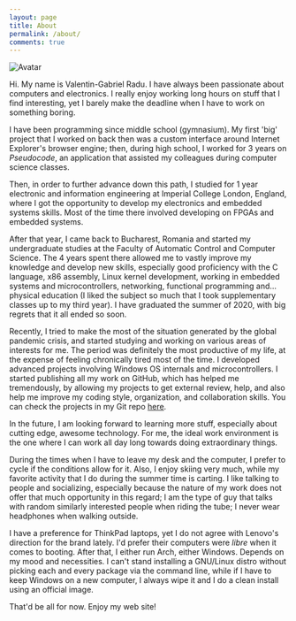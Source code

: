 ```yaml
---
layout: page
title: About
permalink: /about/
comments: true
---
```


![Avatar](https://github.com/valinet.png?size=200#circle)

Hi. My name is Valentin-Gabriel Radu. I have always been passionate about computers and electronics. I really enjoy working long hours on stuff that I find interesting, yet I barely make the deadline when I have to work on something boring.

I have been programming since middle school (gymnasium). My first 'big' project that I worked on back then was a custom interface around Internet Explorer's browser engine; then, during high school, I worked for 3 years on *Pseudocode*, an application that assisted my colleagues during computer science classes.

Then, in order to further advance down this path, I studied for 1 year electronic and information engineering at Imperial College London, England, where I got the opportunity to develop my electronics and embedded systems skills. Most of the time there involved developing on FPGAs and embedded systems.

After that year, I came back to Bucharest, Romania and started my undergraduate studies at the Faculty of Automatic Control and Computer Science. The 4 years spent there allowed me to vastly improve my knowledge and develop new skills, especially good proficiency with the C language, x86 assembly, Linux kernel development, working in embedded systems and microcontrollers, networking, functional programming and... physical education (I liked the subject so much that I took supplementary classes up to my third year). I have graduated the summer of 2020, with big regrets that it all ended so soon.

Recently, I tried to make the most of the situation generated by the global pandemic crisis, and started studying and working on various areas of interests for me. The period was definitely the most productive of my life, at the expense of feeling chronically tired most of the time. I developed advanced projects involving Windows OS internals and microcontrollers. I started publishing all my work on GitHub, which has helped me tremendously, by allowing my projects to get external review, help, and also help me improve my coding style, organization, and collaboration skills. You can check the projects in my Git repo [here](/projects).

In the future, I am looking forward to learning more stuff, especially about cutting edge, awesome technology. For me, the ideal work environment is the one where I can work all day long towards doing extraordinary things.

During the times when I have to leave my desk and the computer, I prefer to cycle if the conditions allow for it. Also, I enjoy skiing very much, while my favorite activity that I do during the summer time is carting. I like talking to people and socializing, especially because the nature of my work does not offer that much opportunity in this regard; I am the type of guy that talks with random similarly interested people when riding the tube; I never wear headphones when walking outside.

I have a preference for ThinkPad laptops, yet I do not agree with Lenovo's direction for the brand lately. I'd prefer their computers were *libre* when it comes to booting. After that, I either run Arch, either Windows. Depends on my mood and necessities. I can't stand installing a GNU/Linux distro without picking each and every package via the command line, while if I have to keep Windows on a new computer, I always wipe it and I do a clean install using an official image.

That'd be all for now. Enjoy my web site!